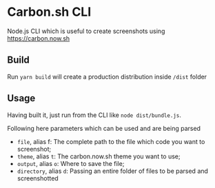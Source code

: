 # Carbon.sh CLI

Node.js CLI which is useful to create screenshots using https://carbon.now.sh

## Build

Run `yarn build` will create a production distribution inside `/dist` folder

## Usage

Having built it, just run from the CLI like `node dist/bundle.js`.

Following here parameters which can be used and are being parsed

 - `file`, alias f: The complete path to the file which code you want to screenshot;
 - `theme`, alias `t`: The carbon.now.sh theme you want to use;
 - `output`, alias `o`: Where to save the file;
 - `directory`, alias `d`: Passing an entire folder of files to be parsed and screenshotted